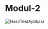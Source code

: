 # Modul-2
![HasilTestAplikasi](https://user-images.githubusercontent.com/93413795/162478559-655a8f1d-28e9-48bc-b6fe-710d6302f381.png)
